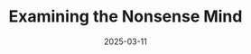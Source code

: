 ---
title: "Examining the Nonsense Mind"
date: 2025-03-11
draft: false
youtubeId: "1LbbrZEX1EI"
speaker: "Lama Zopa Rinpoche"
duration: 2560
transcript:
  - id: 1
    start: 18.78
    end: 52.06
    text: "So if your question now, what I'm doing here is, if you question now, what I'm doing here, I'm sitting on a chair, or I'm listening. I'm listening, I'm listening. Crazy Talk. Crazy Talk. Nonsense, nonsense. Chris talk. Anyway, I'm sitting on chair. Oh, I'm listening talk."
  - id: 2
    start: 62.20
    end: 100.72
    text: "They say 8880 from Nepal. 80 a snowball man, Snowball man from Nepal, anyway, talking from the throne. Anyway, so snowball man from the Mount Everest. Anyway."
  - id: 3
    start: 113.02
    end: 133.44
    text: "So I am listening talk, or I'm sitting on chair. I okay, well, I'm sitting wrong, giving talk. Okay, crazy, crazy talk. Oh."
  - id: 4
    start: 140.00
    end: 179.26
    text: "It so we see, I am a student chair or the resident talk. We see, so real. I see, believe it, the appearance is real. I see, also mentioned the day you see rely, abiding or existing in this body. In this body you see abiding this body."
  - id: 5
    start: 189.66
    end: 239.38
    text: "So without examining then see the natural belief that this, you know, in the in, as I mentioned, obviously, in the inside the chest, not in the stomach, not in the stomach, not, not in the stomach. What is all the junks? Well, chunks of the junk, junk, you were junk. If lunch or dinner, then so not at the stomach with food or the junk with the poo, poo, not there, but"
  - id: 6
    start: 240.40
    end: 264.14
    text: "not not inside, not inside the head, not here, inside the head, inside the face, inside the chest, somewhere there. So anyway, this one we're not examining. See, there's a real idea. And then that real I sit on chair and listening, listening talk. So,"
  - id: 7
    start: 269.12
    end: 301.32
    text: "so then, what are you say? See, why? Why believe? I said? Why? Why believe? Why say this? I am a student chair, you know, listen talk. Why say this? Why believe this? See the answer. That answer says there's nothing else, no other reason at all, not the reason at all, except the aggregates the body is action. Doing action, sitting."
  - id: 8
    start: 305.04
    end: 338.12
    text: "So, so that's it. You know, that's it. Why that's it? Then believe I label and believe I am sitting on a chair. That's it. Or the aggregates, aggregates the mind sense of ear is paying attention to recent talk. So the base, the aggregates, the aggregate base sense"
  - id: 9
    start: 339.74
    end: 394.94
    text: "they consider the ear. Pay attention to talk. That's it. Nothing else. There's nothing else other than that. You know why I say, why I believe I'm saying? You know, listening teaching, nothing else. There's not the reason at all. Nothing else, nothing more than that. So, hmm, so when you So, when you think the reason, when you think this reason, when you put a reason. I see why you believe what you say. I'm sitting on chair or listening talk you see So, relating to the eye case, relating to the based eye case, what function it does, that's it."
  - id: 10
    start: 395.96
    end: 460.60
    text: "Nothing else, nothing else, but that you hmm, that's it. No other reason at all. So when you think, when you think the base to be labeled with, the base to be labeled is the aggregates existing, and then during function, during function, sitting the body during function, sitting and the sense the ears, paying attention, Photography. So you think that, we just think that"
  - id: 11
    start: 462.76
    end: 496.14
    text: "then that real, I, what you should believe before appears and you believe is true. You see, so, so basically, you know It's gone. You see, not there, nonexistent."
  - id: 12
    start: 502.86
    end: 552.54
    text: "Do that real eye, you know, before sitting and listening, not there, Gone was not gone out, not gone, not gone in the car, you know, went out to the drawers in the car, escaped none that see, you know, doesn't exist there see In the view your mind suddenly is suddenly see, total change to your mind, your perception, total change. See,"
  - id: 13
    start: 555.90
    end: 598.36
    text: "suddenly there's huge differences that what is believed by the wrong concept ignorance. There's a real idea inside this body of the you know on this, I guess you see existing problems inside, not me, level by mind. You see, there was strong beliefs. Is true. They were so strongly, 100% believed. See, suddenly, not there. I It suddenly doesn't exist. I."
  - id: 14
    start: 719.92
    end: 780.28
    text: "So Just you know, just mind made it up. Mind made it up the label. I just mind made up the label I and believed mind merely imputed I and believe in that you see, and its function, and it and then, merely imputed the action, it is mind merely imputing I self, and then merely imputing the action, the function, sitting, listening talk, all that merely imputed by Mind. You see, mind just made it up. Just a man just made up the label. And immediately, I immediately action, sitting on chair, I listen talk. That's it, that's it, that's it. Nothing else."
  - id: 15
    start: 781.66
    end: 822.70
    text: "Oh, mm, is something which came from the mind, relating to the aggregates then mind you see, just made up the label I name is immediately action, medium to action, listening and listening talk or sit on chair. So that's it. So believe that you see."
  - id: 16
    start: 827.80
    end: 870.56
    text: "So there's nothing wrong. So therefore, so therefore, that's what it exists. That's what it exists. Therefore the other one, the other one that you believe before, before examining, you know, why? Why say why I believe I'm why I believe I'm sitting, I'm listening, see, I say so after you put reasons. You know, like relating to aggregates, nothing else related. What? What did they do? That's it. That's it. Ah."
  - id: 17
    start: 880.00
    end: 925.88
    text: "And so some you know different phenomena. This different phenomena, their body, I guess, body during action, sitting then the mind is this sense, sense of years. The conscience you know paying attention to talk so different phenomena. The reason is, you should use different phenomena, another phenomena. So that's it, nothing else than that. So,"
  - id: 18
    start: 932.48
    end: 972.18
    text: "so you see here now, what you what appeared, what you believe before a real eye. You know, real eye, in the sense, existing from a society inside this body, okay, on the on this eye. On this eye gets, on this eye gets from above. This eye gets there's a real eye, the sense, existing from the side, not me, level by mind, you know, and believed, believed you see, was a mind that's true. So"
  - id: 19
    start: 973.44
    end: 1022.16
    text: "that, so that, so that you know that that's not there, that none, none existence. So that, so that, so it proves so it proves so it proves that pretty much concept is wrong. Appearance is hallucination, the previous appearance. You say hallucination, false for that false false, I say view of the false eye, the previous one. That's a false eye. View of false eye. That's the objective, reputed"
  - id: 20
    start: 1023.84
    end: 1062.10
    text: "gakcha and the mind which believes that's true. That's ignorance. That's ignorance, root of samsara, root of all the root of all the delusions, from all the delusions and karma, all the from where that from, where which results, which results suffering, death, which results suffering. But you know, all the old ages, sicknesses, and dissatisfactions, all the mental, physical problems, so everything which results for that see,"
  - id: 21
    start: 1066.66
    end: 1120.42
    text: "so the oceans of human beings suffering. You know, oceans of Sura Asura, helping animals, individuals, all these oceans of all they suffer, all those real sufferings. She comes so from this, from this, from this very nonsense, from this nonsense. Mind, this mind concept nonsense, you know, child, childish nonsense, nonsense, concept nonsense, you know nonsense, totally, total, no meaning you know this, believing I which doesn't exist, believing I so which doesn't exist, It will not there. So believe is"
  - id: 22
    start: 1121.86
    end: 1163.36
    text: "the root of ignorance, the root of all, for where all the delusion comes, you know, all the wrong concepts, the 60 root delusion trend. I mean the elaborating the eight of 1000 delusion. Hyper the Buddha taught eight of 1000 eight of 1000 Dharma, teaching the remedy to eight of 1000 delusions, However, so you know, yeah, so from This, this concept. Steve"
  - id: 23
    start: 1170.50
    end: 1206.12
    text: "Yeah, believing, bleeping, ah, the hallucination you see there's a real eye inside this body or on the on this, I guess it. Existing from society, not merely labeled by not merely labeled by mind, so"
  - id: 24
    start: 1216.38
    end: 1269.36
    text: "you see, and it's truly, truly, you know, absolutely, completely believe this Truth, completely believe in trust this 100% no doubt, by the ignorance by this concept. But this concept is wrong concept ignorance. Because why it's ignorance? Because there's no such idea as it appeared. Believed, there's nothing there, not in even the atom of even the atom of that doesn't exist."
  - id: 25
    start: 1270.74
    end: 1323.90
    text: "There's no atom of that exist in this body, or in this body, or on these areas. No way you can find i Okay, so, just just very simple, just very simple meditation, very simple meditation. This your question to yourself, then user, then you use the reason you see, why? Why I believe? Why say, you know, I'm sitting chair and listen, teaching, see, then the related aggregates, what function? Again, does that said? Nothing else, nothing more than that."
  - id: 26
    start: 1336.80
    end: 1388.58
    text: "Can't, can't find anything that see. Hmm, so then, see, just about that. Then the you see the previous, the real eye, you know, this body in the appearance, believed during the securities. Oh, you see, you discover, see, non existent. I unexistent, confined, so, so this is one this is one manifestation, one technique that can use, can use to, can use you see, to recognize the gakcha object to be refuted."
  - id: 27
    start: 1413.68
    end: 1453.44
    text: "So now here, then you recognize the privilege one that there was a real eye, and you see, during all this real action of listening and real action of sitting on chair, see the object which is a False the Yeah, which doesn't exist at all. So to recognize the object we refuted today, it helps, then the letter, then let when you then let her, then let her say, when your mind, just take your mind staying this reason, as long as we understand this, this reason You see, maintaining the reason it helps there,"
  - id: 28
    start: 1481.96
    end: 1530.80
    text: "to not, to not see that real. I you know the existence from side appearing that is the belief to not look, to not look at that. And then. But when your mind distracted, when your mind is distracted from these concentration, then they come back. You see a real eye in this body. And rely, to make it short, in the real eye, the sense existing from society. See on this, on this, I guess, from above this, I guess believed by one's mind, by the ignorance, you see, that 100% true,"
  - id: 29
    start: 1531.16
    end: 1583.90
    text: "so that so, so you again, so again, you question. See, oh, they put you put the reason relating to, I guess you know, relating to the different, not different phenomena there, I could get to see what actually does. Then, when you do that, when you when you use this reason, you see. So then again, that false I not there in the view your mind, so that, so you're able to help to able to recognize the object, to be refuted the gakcha you see, so that, so more and more you're able to also say, Hmm,"
  - id: 30
    start: 1585.40
    end: 1621.68
    text: "this is what. This is what doesn't exist at all. See, the more you're able to recognize the false i, then it's a, then it's a, then it is a minute, then it is a minute. See, to realize it is empty. It is it is empty, totally empty as it is empty, totally non accident, as it is Total, non accident, so empty, So that, so The i"
  - id: 31
    start: 1651.28
    end: 1700.90
    text: "i [Period of silence] Or maybe a little bit meditation, very short While say, so you"
  - id: 32
    start: 1732.60
    end: 1789.78
    text: "so when the body is sitting and I guess the body is doing the action sitting, the the mind is the mind the sense of the air, the consciousness is listening, then, Then, then, the mind seeing that just merely imputed. I just just made up the label I then see and the actions of the eye, meeting the walking, sitting or sitting or listening just the merely imputed, but merely by mind just being imputed by mind. Believe that That's it. Nothing else."
  - id: 33
    start: 1796.32
    end: 1836.14
    text: "So, so. I, which is so i, which is existing, the self I which exists, is something. It is something unbelievable, unbelievable. Subtle. Unbelievable, subtle. What? How the I Exist, what it is or what is self is something unbelievable, subtle, unbelievable, subtle phenomena."
  - id: 34
    start: 1840.58
    end: 1865.82
    text: "It's like, doesn't exist. Is not it is not. It is not said it doesn't exist. But it's like that the light doesn't exist. Unbelievable, unbelievable, subtle. What's the eat? What's really to it? Unbelievable."
  - id: 35
    start: 1882.44
    end: 1926.30
    text: "Subtle. So mind just merely imputed the meditation, the subtle dependent arising going to prasangika school, Madhyama school, prasangika school, fourth school, Madhyama School, which is true thought under the school, prasangika school. So prasangika school view the dependent arising, this subtle dependent dependent arising, subtle dependent arising. I may immediately imputed it about the mind."
  - id: 36
    start: 1928.76
    end: 1966.60
    text: "So the minute to mental exactly to meditate, concentrate exactly in the meaning of that is extremely important. Not, not just, not just say, oh, immediately by mind, it just leave it. Not like that, you know, you just throw the words under it. You just throw the words and then you don't manage it. Doesn't help. You see, one has to meditate Exactly. One has to one has to meditate exactly on the words. Then Then, then it's really, then it's then it's unbelievable, fantastic."
  - id: 37
    start: 1976.32
    end: 2010.38
    text: "Then you come to know that how subtle it is, the cells are. You see. So like that. So, so you get the first example how it is so extremely subtle. You know, it exists, but it's extremely fine, unbelievable, subtle. Light doesn't exist, so like that. So once you get it, once you get that clear experience of this, then all"
  - id: 38
    start: 2011.88
    end: 2061.92
    text: "HF, I guess each of the targets, the same in their body and mind, all the rest of phenomena like that, hell, enlightenment, SAMSA, nivana, happiness, problem, all, there is a phenomenon like that. See, it's all empty. It's all everything was, everything. What you think real, everything what you think, what do you believe, real for real from a society. I say, everything, what appears, what you believe it is there. It is there on the base. Is everything there on the base. See which is also labeled by your medieval, by your mind. So it's not there."
  - id: 39
    start: 2065.46
    end: 2099.92
    text: "Everything is not there on the base, not there on the base as appeared as you believe. It's not true at all. Everything, everything are totally you see, empty, the mere mere conception, see, merely merely believe. It merely merely believed. That's it, nothing else, even the base, when you say label, is immediately by mind, believed, see, that's it. So."
  - id: 40
    start: 2100.00
    end: 2141.02
    text: "Ah. So you can see everything came from the mind, even the mind itself. So everything is empty. Empty means do not exist from their own side. I action object, I do not exist from side. Action do not exist from side. Object do not exist from side. Everything do not exist. Everything do not exist from the outside. Everything are totally empty"
  - id: 41
    start: 2152.66
    end: 2204.44
    text: "just A minute Liberty here I the first I empty, then second action, third objects. So meditate, meditate like that. First I empty, 10 actions, then your actions, all the activities, then All the objects, okay, maintain like that. Enter This. I"
---